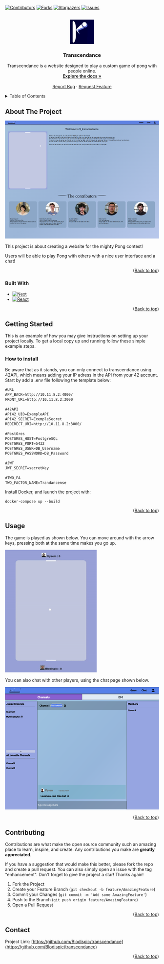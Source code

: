 <a name="readme-top"></a>

[![Contributors][contributors-shield]][contributors-url]
[![Forks][forks-shield]][forks-url]
[![Stargazers][stars-shield]][stars-url]
[![Issues][issues-shield]][issues-url]



<!-- PROJECT LOGO -->
<br />
<div align="center">
  <a href="https://github.com/github_username/repo_name">
    <img src="front/public/pong.png" alt="Logo" width="80" height="80">
  </a>

<h3 align="center">Transcendance</h3>

  <p align="center">
    Transcendance is a website designed to play a custom game of pong with people online.
    <br />
    <a href="https://github.com/Blodispic/transcendance"><strong>Explore the docs »</strong></a>
    <br />
    <br />
    <a href="https://github.com/Blodispic/transcendance/issues">Report Bug</a>
    ·
    <a href="https://github.com/Blodispic/transcendance/issues">Request Feature</a>
  </p>
</div>



<!-- TABLE OF CONTENTS -->
<details>
  <summary>Table of Contents</summary>
  <ol>
    <li>
      <a href="#about-the-project">About The Project</a>
      <ul>
        <li><a href="#built-with">Built With</a></li>
      </ul>
    </li>
    <li>
      <a href="#getting-started">Getting Started</a>
      <ul>
        <li><a href="#how-to-install">How to install</a></li>
      </ul>
    </li>
    <li><a href="#usage">Usage</a></li>
    <li><a href="#contributing">Contributing</a></li>
    <li><a href="#contact">Contact</a></li>
  </ol>
</details>



<!-- ABOUT THE PROJECT -->
## About The Project

[![Product Name Screen Shot][product-screenshot]](https://example.com)

This project is about creating a website for the mighty Pong contest!

Users will be able to play Pong with others with a nice user
interface and a chat!


<p align="right">(<a href="#readme-top">Back to top</a>)</p>



### Built With

* [![Next][Next.js]][Next-url]
* [![React][React.js]][React-url]

<p align="right">(<a href="#readme-top">Back to top</a>)</p>



<!-- GETTING STARTED -->
## Getting Started

This is an example of how you may give instructions on setting up your project locally.
To get a local copy up and running follow these simple example steps.


### How to install
Be aware that as it stands, you can only connect to transcendance using 42API, which means adding your IP adress in the API from your 42 account.
Start by add a .env file following the template below:
```
#URL
APP_BACK=http://10.11.8.2:4000/
FRONT_URL=http://10.11.8.2:3000

#42API
API42_UID=ExempleAPI
API42_SECRET=ExempleSecret
REDIRECT_URI=http://10.11.8.2:3000/

#PostGres
POSTGRES_HOST=PostgreSQL
POSTGRES_PORT=5432
POSTGRES_USER=DB_Username
POSTGRES_PASSWORD=DB_Password

#JWT
JWT_SECRET=secretKey

#TWO_FA
TWO_FACTOR_NAME=Trandancense
```

Install Docker, and launch the project with:
```
docker-compose up --build
```

<p align="right">(<a href="#readme-top">Back to top</a>)</p>



<!-- USAGE EXAMPLES -->
## Usage

The game is played as shown below.
You can move around with the arrow keys, pressing both at the same time makes you go up.

<img src="images/game.gif" alt="Game" width="300" height="400">


You can also chat with other players, using the chat page shown below.

<img src="images/chat.png" alt="Chat" width="550" height="400">

<p align="right">(<a href="#readme-top">Back to top</a>)</p>

<!-- CONTRIBUTING -->
## Contributing

Contributions are what make the open source community such an amazing place to learn, inspire, and create. Any contributions you make are **greatly appreciated**.

If you have a suggestion that would make this better, please fork the repo and create a pull request. You can also simply open an issue with the tag "enhancement".
Don't forget to give the project a star! Thanks again!

1. Fork the Project
2. Create your Feature Branch (`git checkout -b feature/AmazingFeature`)
3. Commit your Changes (`git commit -m 'Add some AmazingFeature'`)
4. Push to the Branch (`git push origin feature/AmazingFeature`)
5. Open a Pull Request

<p align="right">(<a href="#readme-top">Back to top</a>)</p>

<!-- CONTACT -->
## Contact

Project Link: [https://github.com/Blodispic/transcendance](https://github.com/Blodispic/transcendance)

<p align="right">(<a href="#readme-top">Back to top</a>)</p>


<!-- MARKDOWN LINKS & IMAGES -->
<!-- https://www.markdownguide.org/basic-syntax/#reference-style-links -->
[contributors-shield]: https://img.shields.io/github/contributors/Blodispic/transcendance.svg?style=for-the-badge
[contributors-url]: https://github.com/Blodispic/transcendance/graphs/contributors
[forks-shield]: https://img.shields.io/github/forks/Blodispic/transcendance.svg?style=for-the-badge
[forks-url]: https://github.com/Blodispic/transcendance/network/members
[stars-shield]: https://img.shields.io/github/stars/Blodispic/transcendance.svg?style=for-the-badge
[stars-url]: https://github.com/Blodispic/transcendance/stargazers
[issues-shield]: https://img.shields.io/github/issues/Blodispic/transcendance.svg?style=for-the-badge
[issues-url]: https://github.com/Blodispic/transcendance/issues
[product-screenshot]: images/homepage.png
[Next.js]: https://img.shields.io/badge/next.js-000000?style=for-the-badge&logo=nextdotjs&logoColor=white
[Next-url]: https://nextjs.org/
[React.js]: https://img.shields.io/badge/React-20232A?style=for-the-badge&logo=react&logoColor=61DAFB
[React-url]: https://reactjs.org/
[Vue.js]: https://img.shields.io/badge/Vue.js-35495E?style=for-the-badge&logo=vuedotjs&logoColor=4FC08D
[Vue-url]: https://vuejs.org/
[Angular.io]: https://img.shields.io/badge/Angular-DD0031?style=for-the-badge&logo=angular&logoColor=white
[Angular-url]: https://angular.io/
[Svelte.dev]: https://img.shields.io/badge/Svelte-4A4A55?style=for-the-badge&logo=svelte&logoColor=FF3E00
[Svelte-url]: https://svelte.dev/
[Laravel.com]: https://img.shields.io/badge/Laravel-FF2D20?style=for-the-badge&logo=laravel&logoColor=white
[Laravel-url]: https://laravel.com
[Bootstrap.com]: https://img.shields.io/badge/Bootstrap-563D7C?style=for-the-badge&logo=bootstrap&logoColor=white
[Bootstrap-url]: https://getbootstrap.com
[JQuery.com]: https://img.shields.io/badge/jQuery-0769AD?style=for-the-badge&logo=jquery&logoColor=white
[JQuery-url]: https://jquery.com 
